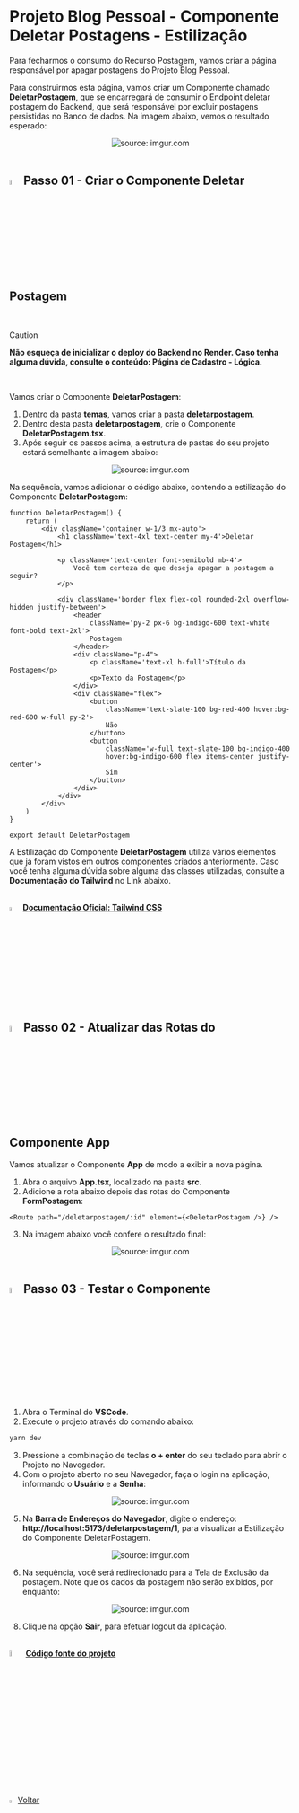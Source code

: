 <h1>Projeto Blog Pessoal - Componente Deletar Postagens - Estilização</h1>



Para fecharmos o consumo do Recurso Postagem, vamos criar a página responsável por apagar postagens do Projeto Blog Pessoal.

Para construirmos esta página, vamos criar um Componente chamado **DeletarPostagem**, que se encarregará de consumir o Endpoint deletar postagem do Backend, que será responsável por excluir postagens persistidas no Banco de dados. Na imagem abaixo, vemos o resultado esperado:

<div align="center"><img src="https://i.imgur.com/E3vUh6d.png" title="source: imgur.com" /></div>

<br />

<h2><img src="https://i.imgur.com/H9wEgsJ.png" title="source: imgur.com" width="5%"/>Passo 01 - Criar o Componente Deletar Postagem</h2>




<br />

> [!CAUTION]
>
> **Não esqueça de inicializar o deploy do Backend no Render. Caso tenha alguma dúvida, consulte o conteúdo: Página de Cadastro - Lógica.**

<br />

Vamos criar o Componente **DeletarPostagem**:

1. Dentro da pasta **temas**, vamos criar a pasta **deletarpostagem**.
2. Dentro desta pasta **deletarpostagem**, crie o Componente **DeletarPostagem.tsx**. 
3. Após seguir os passos acima, a estrutura de pastas do seu projeto estará semelhante a imagem abaixo:

<div align="center"><img src="https://i.imgur.com/2U2LNnb.png" title="source: imgur.com" /></div>

Na sequência, vamos adicionar o código abaixo, contendo a estilização do Componente **DeletarPostagem**:

```tsx
function DeletarPostagem() {
    return (
        <div className='container w-1/3 mx-auto'>
            <h1 className='text-4xl text-center my-4'>Deletar Postagem</h1>

            <p className='text-center font-semibold mb-4'>
                Você tem certeza de que deseja apagar a postagem a seguir?
            </p>

            <div className='border flex flex-col rounded-2xl overflow-hidden justify-between'>
                <header 
                    className='py-2 px-6 bg-indigo-600 text-white font-bold text-2xl'>
                    Postagem
                </header>
                <div className="p-4">
                    <p className='text-xl h-full'>Título da Postagem</p>
                    <p>Texto da Postagem</p>
                </div>
                <div className="flex">
                    <button 
                        className='text-slate-100 bg-red-400 hover:bg-red-600 w-full py-2'>
                        Não
                    </button>
                    <button 
                        className='w-full text-slate-100 bg-indigo-400 
                        hover:bg-indigo-600 flex items-center justify-center'>
                        Sim
                    </button>
                </div>
            </div>
        </div>
    )
}

export default DeletarPostagem
```

A Estilização do Componente **DeletarPostagem** utiliza vários elementos que já foram vistos em outros componentes criados anteriormente. Caso você tenha alguma dúvida sobre alguma das classes utilizadas, consulte a **Documentação do Tailwind** no Link abaixo.

<br />

<div align="left"><img src="https://i.imgur.com/FkcNWAL.png" title="source: imgur.com" width="4%"/> <a href="https://tailwindcss.com/docs/installation" target="_blank"><b>Documentação Oficial: Tailwind CSS</b></a></div>

<br />

<h2><img src="https://i.imgur.com/H9wEgsJ.png" title="source: imgur.com" width="5%"/>Passo 02 - Atualizar das Rotas do Componente App</h2>



Vamos atualizar o Componente **App** de modo a exibir a nova página.

1. Abra o arquivo **App.tsx**, localizado na pasta **src**.
2. Adicione a rota abaixo depois das rotas do Componente **FormPostagem**:

```tsx
<Route path="/deletarpostagem/:id" element={<DeletarPostagem />} />
```

3. Na imagem abaixo você confere o resultado final:

<div align="center"><img src="https://i.imgur.com/oQz10pz.png" title="source: imgur.com" /></div>

<br />

<h2><img src="https://i.imgur.com/H9wEgsJ.png" title="source: imgur.com" width="5%"/>Passo 03 - Testar o Componente</h2>



1. Abra o Terminal do **VSCode**.
2. Execute o projeto através do comando abaixo:

```bash
yarn dev
```

3. Pressione a combinação de teclas **o + enter** do seu teclado para abrir o Projeto no Navegador.
4. Com o projeto aberto no seu Navegador, faça o login na aplicação, informando o **Usuário** e a **Senha**:

<div align="center"><img src="https://i.imgur.com/U1JrXfN.png" title="source: imgur.com" /></div>

5. Na **Barra de Endereços do Navegador**, digite o endereço: **http://localhost:5173/deletarpostagem/1**, para visualizar a Estilização do Componente DeletarPostagem.

<div align="center"><img src="https://i.imgur.com/sUKXU0L.png" title="source: imgur.com" /></div>

6. Na sequência, você será redirecionado para a Tela de Exclusão da postagem. Note que os dados da postagem não serão exibidos, por enquanto:

<div align="center"><img src="https://i.imgur.com/9HVLiPR.png" title="source: imgur.com" /></div>

8. Clique na opção **Sair**, para efetuar logout da aplicação.

<br />

<div align="left"><img src="https://i.imgur.com/JACNZiR.png" title="source: imgur.com" width="5%"/> <a href="https://github.com/rafaelq80/blogpessoal_react_2024/tree/22_Deletar_Postagem_Estiliza%C3%A7%C3%A3o" target="_blank"><b>Código fonte do projeto</b></a></div>

<br /><br />

<div align="left"><a href="README.md"><img src="https://i.imgur.com/XMgF3gl.png" title="source: imgur.com" width="3%"/>Voltar</a></div>
